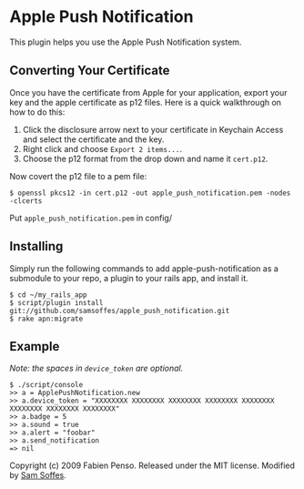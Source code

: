 Apple Push Notification
=====================

This plugin helps you use the Apple Push Notification system.

Converting Your Certificate
---------------------------

Once you have the certificate from Apple for your application, export your key
and the apple certificate as p12 files. Here is a quick walkthrough on how to do this:

1. Click the disclosure arrow next to your certificate in Keychain Access and select the certificate and the key. 
2. Right click and choose `Export 2 items...`. 
3. Choose the p12 format from the drop down and name it `cert.p12`. 

Now covert the p12 file to a pem file:

    $ openssl pkcs12 -in cert.p12 -out apple_push_notification.pem -nodes -clcerts

Put `apple_push_notification.pem` in config/

Installing
----------

Simply run the following commands to add apple-push-notification as a submodule to your repo, a plugin to your rails app, and install it.

    $ cd ~/my_rails_app
    $ script/plugin install git://github.com/samsoffes/apple_push_notification.git
    $ rake apn:migrate

Example
-------

*Note: the spaces in `device_token` are optional.*

    $ ./script/console
    >> a = ApplePushNotification.new
    >> a.device_token = "XXXXXXXX XXXXXXXX XXXXXXXX XXXXXXXX XXXXXXXX XXXXXXXX XXXXXXXX XXXXXXXX"
    >> a.badge = 5
    >> a.sound = true
    >> a.alert = "foobar"
    >> a.send_notification
    => nil

Copyright (c) 2009 Fabien Penso. Released under the MIT license. Modified by [Sam Soffes](http://samsoff.es).
